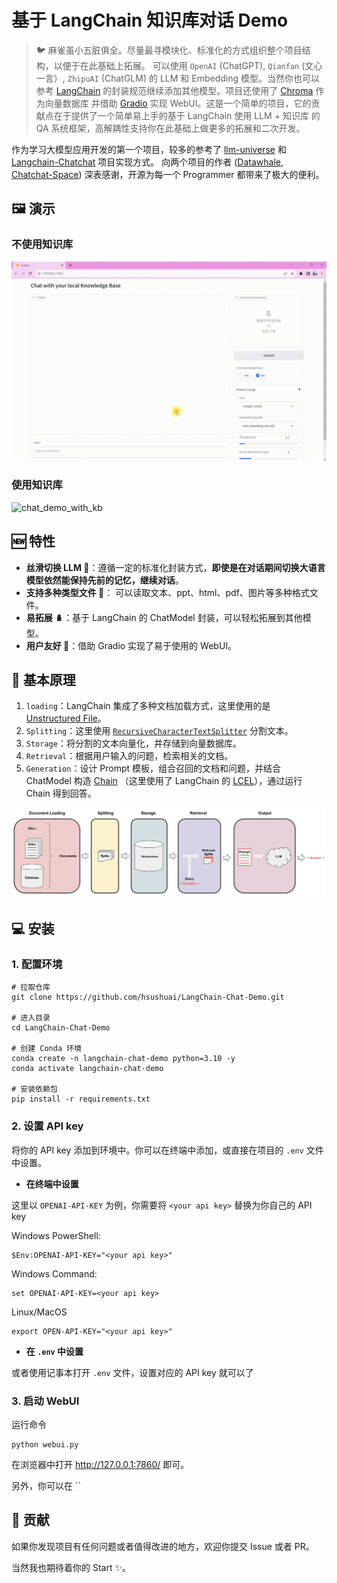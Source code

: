 # 基于 LangChain 知识库对话 Demo

> 🐦 麻雀虽小五脏俱全。尽量最寻模块化、标准化的方式组织整个项目结构，以便于在此基础上拓展。
> 可以使用 `OpenAI` (ChatGPT), `Qianfan` (文心一言）, `ZhipuAI` (ChatGLM) 的
> LLM 和 Embedding 模型。当然你也可以参考 [LangChain](https://github.com/langchain-ai/langchain) 
> 的封装规范继续添加其他模型。项目还使用了 [Chroma](https://docs.trychroma.com/getting-started) 作为向量数据库
> 并借助 [Gradio](https://www.gradio.app/) 实现 WebUI。这是一个简单的项目，它的贡献点在于提供了一个简单易上手的基于
> LangChain 使用 LLM + 知识库 的 QA 系统框架，高解耦性支持你在此基础上做更多的拓展和二次开发。

作为学习大模型应用开发的第一个项目，较多的参考了 [llm-universe](https://github.com/datawhalechina/llm-universe/tree/main)
和 [Langchain-Chatchat](https://github.com/chatchat-space/Langchain-Chatchat) 项目实现方式。
向两个项目的作者 ([Datawhale](https://github.com/datawhalechina), [
Chatchat-Space](https://github.com/chatchat-space)) 深表感谢，开源为每一个 Programmer 都带来了极大的便利。

## 🖼️ 演示

### 不使用知识库

![chat_demo_without_kb](misc/chat_demo_without_kb.gif "不使用知识库")

### 使用知识库

![chat_demo_with_kb](misc/chat_demo_with_kb.gif "使用知识库")

## 🆕 特性

- **丝滑切换 LLM 🤖**：遵循一定的标准化封装方式，**即使是在对话期间切换大语言模型依然能保持先前的记忆，继续对话**。
- **支持多种类型文件 📄**： 可以读取文本、ppt、html、pdf、图片等多种格式文件。
- **易拓展 🪆**：基于 LangChain 的 ChatModel 封装，可以轻松拓展到其他模型。
- **用户友好 🙆**：借助 Gradio 实现了易于使用的 WebUI。

## 📐 基本原理

1. `loading`：LangChain 集成了多种文档加载方式，这里使用的是 [Unstructured File](https://python.langchain.com/docs/integrations/document_loaders/unstructured_file)。
2. `Splitting`：这里使用 [`RecursiveCharacterTextSplitter`](https://python.langchain.com/docs/modules/data_connection/document_transformers/text_splitters/recursive_text_splitter) 分割文本。
3. `Storage`：将分割的文本向量化，并存储到向量数据库。
4. `Retrieval`：根据用户输入的问题，检索相关的文档。
5. `Generation`：设计 Prompt 模板，组合召回的文档和问题，并结合 ChatModel 构造 [Chain](https://python.langchain.com/docs/modules/chains/) （这里使用了 LangChain 的 [LCEL](https://python.langchain.com/docs/expression_language/)），通过运行 Chain 得到回答。

![qa_flow](misc/qa_flow.jpeg)

## 💻 安装

### 1. 配置环境

```shell
# 拉取仓库
git clone https://github.com/hsushuai/LangChain-Chat-Demo.git

# 进入目录
cd LangChain-Chat-Demo

# 创建 Conda 环境
conda create -n langchain-chat-demo python=3.10 -y
conda activate langchain-chat-demo

# 安装依赖包
pip install -r requirements.txt
```

### 2. 设置 API key

将你的 API key 添加到环境中。你可以在终端中添加，或直接在项目的 `.env` 文件中设置。

- **在终端中设置**

这里以 `OPENAI-API-KEY` 为例，你需要将 `<your api key>` 替换为你自己的 API key

Windows PowerShell:

```shell
$Env:OPENAI-API-KEY="<your api key>"
```
  
Windows Command:
  
```
set OPENAI-API-KEY=<your api key>
```

Linux/MacOS
    
```shell
export OPEN-API-KEY="<your api key>"
```

- **在 `.env` 中设置**

或者使用记事本打开 `.env` 文件，设置对应的 API key 就可以了

### 3. 启动 WebUI

运行命令

```shell
python webui.py
```

在浏览器中打开 http://127.0.0.1:7860/ 即可。

另外，你可以在 ``

## 🙌 贡献

如果你发现项目有任何问题或者值得改进的地方，欢迎你提交 Issue 或者 PR。

当然我也期待着你的 Start ✨。
